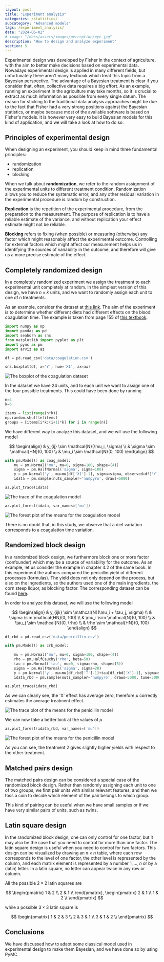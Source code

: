 ```yaml
---
layout: post
title: "Experiment analysis"
categories: /statistics/
subcategory: "Advanced models"
tags: /experiment_analysis/
date: "2024-06-02"
# image: "/docs/assets/images/perception/eye.jpg"
description: "How to design and analyze experiment"
section: 5
---
```


Experimental design was developed by Fisher in the context of agriculture,
with the aim to better make decisions based on experimental data.
Nowadays experimental design is applied in many different fields,
but unfortunately there aren't many textbook which treat this
topic from a Bayesian perspective.
The advantage of a Bayesian treatment is clear if you consider
that, often, collective data requires a big effort.
As an example, running an experiment in the agriculture
may take months, so it is crucial to extract as much information as possible
from every single datum.
The reason for sticking to the traditional data analysis approaches
might be due to the fact that Fisher had a very strong positions
against the Bayesian statistics, or maybe because most of the available
software is based on Fisher's models.
It is however very easy to build Bayesian models for this kind
of application, and we will take a look at how to do so.

## Principles of experimental design
When designing an experiment, you should keep in mind three fundamental
principles:
- randomization
- replication
- blocking

When we talk about **randomization**, we refer to the random assignment of the
experimental units to different treatment condition.
Randomization allows you to reduce the systematic error, and any other residual
variation in the experimental procedure is random by construction.

**Replication** is the repetition of the experimental procedure,
from the preparation to the measurement.
The purpose of replication is to have a reliable estimate of the variance,
and without replication your effect estimate might not be reliable.

**Blocking** refers to fixing (when possible) or measuring (otherwise)
any factor which might reasonably affect the experimental outcome.
Controlling for external factors which might affect our measurement
helps us in identifying the sources of variability in the outcome,
and therefore will give us a more precise estimate of the effect.

## Completely randomized design

In a completely randomized experiment we assign the treatment to each experimental
unit completely at random.
In the simplest version of this design, we have $n \times k$ units,
and we want to randomly assign each unit to one of $n$ treatments.

As an example, consider the dataset at [this link](https://www.itl.nist.gov/div898/software/dataplot/data/BOXBLOOD.DAT).
The aim of the experiment is to determine whether different diets
had different effects on the blood coagulation time.
The example is taken from page 155 of [this textbook](https://pages.stat.wisc.edu/~yxu/Teaching/16%20spring%20Stat602/%5BGeorge_E._P._Box,_J._Stuart_Hunter,_William_G._Hu(BookZZ.org).pdf).

```python
import numpy as np
import pandas as pd
import seaborn as sns
from matplotlib import pyplot as plt
import pymc as pm
import arviz as az

df = pd.read_csv('data/coagulation.csv')

sns.boxplot(df, x='Y', hue='X1', ax=ax)
```

![The boxplot of the
coagulation dataset](/docs/assets/images/statistics/experiment_design/coagulation_boxplot.webp)

In the dataset we have 24 units, and to each unit we want to assign
one of the four possible treatments.
This could have been done by running
```python
n=4
k=6

items = list(range(n*k))
np.random.shuffle(items)
groups = [items[i*k:(i+1)*k] for i in range(n)]
```


We have different way to analyze this dataset, and we will use the following
model

$$
\begin{align}
&
y_{ij} \sim \mathcal{N}(\mu_i, \sigma)
\\
&
\sigma \sim \mathcal{HN}(0, 100)
\\
&
\mu_i \sim \mathcal{N}(0, 100)
\end{align}
$$

```python
with pm.Model() as coag_model:
    mu = pm.Normal('mu', mu=0, sigma=100, shape=(4))
    sigma = pm.HalfNormal('sigma', sigma=100)
    y = pm.Normal('y', mu=mu[df['X1']-1], sigma=sigma, observed=df['Y'])
    idata = pm.sample(nuts_sampler='numpyro', draws=5000)

az.plot_trace(idata)
```

![The trace of the
coagulation model](/docs/assets/images/statistics/experiment_design/coagulation_trace.webp)

```python
az.plot_forest(idata, var_names=['mu'])
```


![The forest plot of the
means for the coagulation model](/docs/assets/images/statistics/experiment_design/coagulation_forest.webp)

There is no doubt that, in this study, we observe that a diet variation
corresponds to a coagulation time variation.

## Randomized block design
In a randomized block design, we furthermore block one or more
factor (confounder) which may be a source of variability for
the outcome.
As an example, let us consider the example in chapter 4.2 of the same book.
In this experiment the authors compared the penicillin yield
of different processes (formulas).
The yield does not only depend on the process, but also on the
ingredients, so the authors used one of the main ingredients,
the corn steep liquor, as blocking factor.
The corresponding dataset can be found [here](https://www.itl.nist.gov/div898/software/dataplot/data/BOXPENIC.DAT).

In order to analyze this dataset, we will use the following model


$$
\begin{align}
&
y_{ijk} \sim \mathcal{N}(\mu_i + \tau_j, \sigma)
\\
&
\sigma \sim \mathcal{HN}(0, 100)
\\
&
\mu_i \sim \mathcal{N}(0, 100)
\\
&
\tau_j \sim \mathcal{N}(0, \rho)
\\
&
\rho \sim \mathcal{HN}(0, 100)
\end{align}
$$


```python
df_rbd = pd.read_csv('data/penicillin.csv')
```


```python
with pm.Model() as crb_model:
    
    mu = pm.Normal('mu', mu=0, sigma=100, shape=(4))
    rho = pm.HalfCauchy('rho', beta=50)
    tau = pm.Normal('tau', mu=0, sigma=rho, shape=(5))
    sigma = pm.HalfNormal('sigma', sigma=20)
    y = pm.Normal('y', mu=mu[df_rbd['T']-1]+tau[df_rbd['X']-1], sigma=sigma, observed=df_rbd['Y'])
    idata_rbd = pm.sample(nuts_sampler='numpyro', draws=5000, tune=5000, target_accept=0.99)

az.plot_trace(idata_rbd)
```

As we can clearly see, the 'X' effect has average zero, therefore
$\mu$ correctly estimates the average treatment effect.


![The trace plot of the
means for the penicillin model](/docs/assets/images/statistics/experiment_design/penicillin_trace.webp)

We can now take a better look at the values of $\mu$

```python
az.plot_forest(idata_rbd, var_names=['mu'])
```

![The forest plot of the
means for the penicillin model](/docs/assets/images/statistics/experiment_design/penicillin_forest.webp)

As you can see, the treatment 2 gives slightly higher yields with respect to the
other treatment.


## Matched pairs design

The matched pairs design can be considered a special case of the randomized block design.
Rather than randomly assigning each unit to one of two groups, we first pair
units with similar relevant features, and then we toss a coin to decide which element
of the pair belongs to which group.

This kind of pairing can be useful when we have small samples or if we have very similar
pairs of units, such as twins.

## Latin square design

In the randomized block design, one can only control for one factor, but it may also be the case
that you need to control for more than one factor.
The latin square design is useful when you need to control for two factors.
This design can be visualized by drawing an $n\times n$ table, where each row corresponds
to the level of one factor, the other level is represented by the column, and each matrix element
is represented by a number $1,...,n$ or by a (latin) letter.
In a latin square, no letter can appear twice in any row or column.

All the possible $2\times 2$ latin squares are

$$
\begin{pmatrix}
1 & 2 \\
2 & 1 \\
\end{pmatrix},
\begin{pmatrix}
2 & 1 \\
1 & 2 \\
\end{pmatrix}
$$

while a possible $3\times 3$ latin square is

$$
\begin{pmatrix}
1 & 2 & 3 \\
2 & 3 & 1 \\
3 & 1 & 2 \\
\end{pmatrix}
$$


## Conclusions

We have discussed how to adapt some classical model used in experimental
design to make them Bayesian, and we have done so by using PyMC.